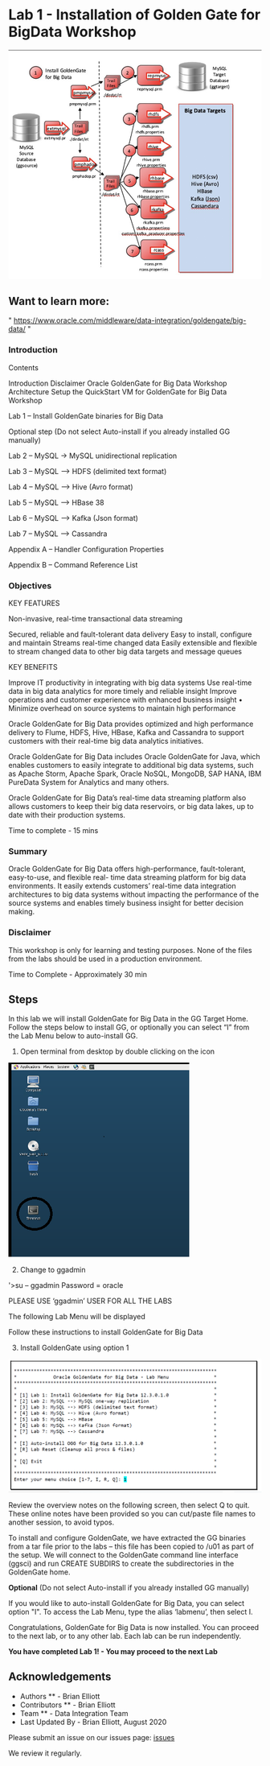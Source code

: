 # Lab 1 -  Installation of Golden Gate for BigData Workshop 

![](./images/image110_1.png)

## Want to learn more:
" https://www.oracle.com/middleware/data-integration/goldengate/big-data/ "

### Introduction
Contents

Introduction
 Disclaimer
  Oracle GoldenGate for Big Data Workshop Architecture 
  Setup the QuickStart VM for GoldenGate for Big Data Workshop

Lab 1 – Install GoldenGate binaries for Big Data 

Optional step (Do not select Auto-install if you already installed GG manually) 
 
Lab 2 – MySQL ->  MySQL unidirectional replication
  
Lab 3 – MySQL --> HDFS (delimited text format) 

Lab 4 – MySQL --> Hive (Avro format) 

Lab 5 – MySQL --> HBase 38 

Lab 6 – MySQL --> Kafka (Json format) 

Lab 7 – MySQL --> Cassandra 

Appendix A – Handler Configuration Properties 

Appendix B – Command Reference List

### Objectives

KEY FEATURES

Non-invasive, real-time transactional data streaming

Secured, reliable and fault-tolerant data delivery 
Easy to install, configure and maintain 
Streams real-time changed data 
Easily extensible and flexible to stream changed data to other big data targets and message queues

KEY BENEFITS

Improve IT productivity in integrating with big data systems 
Use real-time data in big data analytics for more timely and reliable insight 
Improve operations and customer experience with enhanced business insight • Minimize overhead on source systems to maintain high performance

Oracle GoldenGate for Big Data provides optimized and high performance delivery to Flume, HDFS, Hive, HBase, Kafka and Cassandra to support customers with their real-time big data analytics initiatives.

Oracle GoldenGate for Big Data includes Oracle GoldenGate for Java, which enables customers to easily integrate to additional big data systems, such as Apache Storm, Apache Spark, Oracle NoSQL, MongoDB, SAP HANA, IBM PureData System for Analytics and many others.

Oracle GoldenGate for Big Data’s real-time data streaming platform also allows customers to keep their big data reservoirs, or big data lakes, up to date with their production systems.

Time to complete - 15 mins

### Summary

Oracle GoldenGate for Big Data offers high-performance, fault-tolerant, easy-to-use, and flexible real- time data streaming platform for big data environments. It easily extends customers’ real-time data
integration architectures to big data systems without impacting the performance of the source systems and enables timely business insight for better decision making.

### Disclaimer

This workshop is only for learning and testing purposes. None of the files from the labs should be used in a production environment. 

Time to Complete -
Approximately 30 min

## Steps

In this lab we will install GoldenGate for Big Data in the GG Target Home. Follow the steps below to install GG, or optionally you can select “I” from the Lab Menu below to auto-install GG.

1. Open terminal from desktop by double clicking on the icon

![](./images/terminal2.png)

2. Change to ggadmin

'>su – ggadmin
Password = oracle


PLEASE USE ‘ggadmin’ USER FOR ALL THE LABS 

The following Lab Menu will be displayed

Follow these instructions to install GoldenGate for Big Data

3. Install GoldenGate using option 1

![](./images/labmenu_opt1.png)

Review the overview notes on the following screen, then select Q to quit. These online notes have been provided so you can cut/paste file names to another session, to avoid typos.

To install and configure  GoldenGate, we have extracted the GG binaries from a tar file prior to the labs – this file has been copied to /u01 as part of the setup. We will connect to the GoldenGate command line interface (ggsci) and run CREATE SUBDIRS to create the subdirectories in the GoldenGate home.


**Optional**  (Do not select Auto-install if you already installed GG manually)

If you would like to auto-install GoldenGate for Big Data, you can select option "I". To access the Lab Menu, type the alias ‘labmenu’, then select I.

Congratulations, GoldenGate for Big Data is now installed. You can proceed to the next lab, or to any other lab. Each lab can be run independently.

**You have completed Lab 1! - You may proceed to the next Lab**

## Acknowledgements

  * Authors ** - Brian Elliott
  * Contributors ** - Brian Elliott
  * Team ** - Data Integration Team
  * Last Updated By - Brian Elliott, August 2020


Please submit an issue on our issues page:
[issues](https://github.com/oracle/learning-library/issues) 

 We review it regularly.

